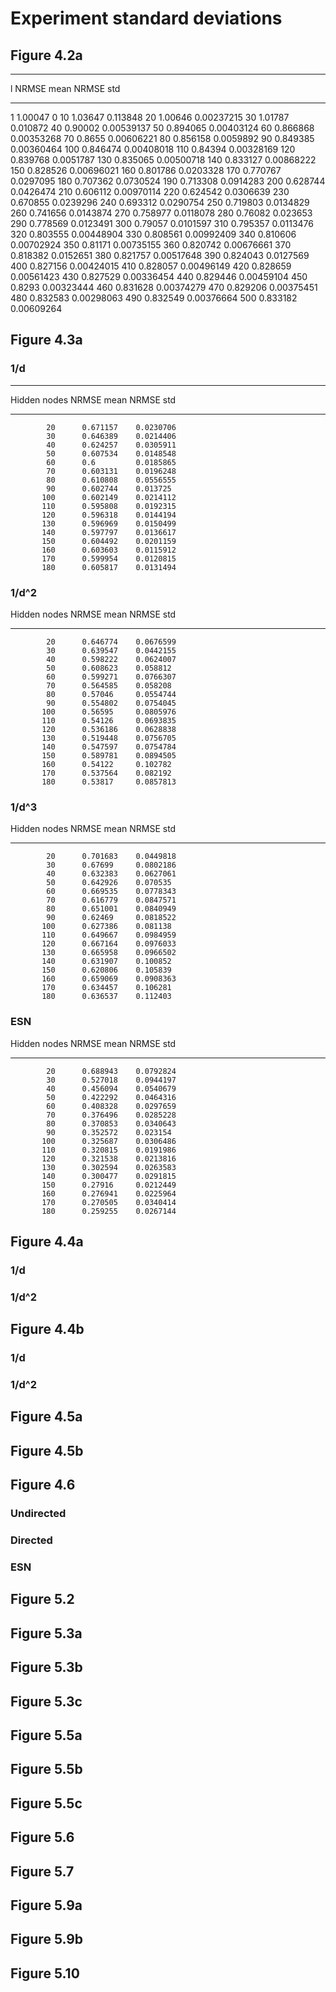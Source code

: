 # Experiment standard deviations

## Figure 4.2a

---  ------------  -----------
  l    NRMSE mean    NRMSE std
---  ------------  -----------
  1      1.00047    0
 10      1.03647    0.113848
 20      1.00646    0.00237215
 30      1.01787    0.010872
 40      0.90002    0.00539137
 50      0.894065   0.00403124
 60      0.866868   0.00353268
 70      0.8655     0.00606221
 80      0.856158   0.0059892
 90      0.849385   0.00360464
100      0.846474   0.00408018
110      0.84394    0.00328169
120      0.839768   0.0051787
130      0.835065   0.00500718
140      0.833127   0.00868222
150      0.828526   0.00696021
160      0.801786   0.0203328
170      0.770767   0.0297095
180      0.707362   0.0730524
190      0.713308   0.0914283
200      0.628744   0.0426474
210      0.606112   0.00970114
220      0.624542   0.0306639
230      0.670855   0.0239296
240      0.693312   0.0290754
250      0.719803   0.0134829
260      0.741656   0.0143874
270      0.758977   0.0118078
280      0.76082    0.023653
290      0.778569   0.0123491
300      0.79057    0.0101597
310      0.795357   0.0113476
320      0.803555   0.00448904
330      0.808561   0.00992409
340      0.810606   0.00702924
350      0.81171    0.00735155
360      0.820742   0.00676661
370      0.818382   0.0152651
380      0.821757   0.00517648
390      0.824043   0.0127569
400      0.827156   0.00424015
410      0.828057   0.00496149
420      0.828659   0.00561423
430      0.827529   0.00336454
440      0.829446   0.00459104
450      0.8293     0.00323444
460      0.831628   0.00374279
470      0.829206   0.00375451
480      0.832583   0.00298063
490      0.832549   0.00376664
500      0.833182   0.00609264

## Figure 4.3a

### 1/d

--------------  ------------  -----------
  Hidden nodes    NRMSE mean    NRMSE std
--------------  ------------  -----------
            20      0.671157    0.0230706
            30      0.646389    0.0214406
            40      0.624257    0.0305911
            50      0.607534    0.0148548
            60      0.6         0.0185865
            70      0.603131    0.0196248
            80      0.610808    0.0556555
            90      0.602744    0.013725
           100      0.602149    0.0214112
           110      0.595808    0.0192315
           120      0.596318    0.0144194
           130      0.596969    0.0150499
           140      0.597797    0.0136617
           150      0.604492    0.0201159
           160      0.603603    0.0115912
           170      0.599954    0.0120815
           180      0.605817    0.0131494

### 1/d^2

  Hidden nodes    NRMSE mean    NRMSE std
--------------  ------------  -----------
            20      0.646774    0.0676599
            30      0.639547    0.0442155
            40      0.598222    0.0624007
            50      0.608623    0.058812
            60      0.599271    0.0766307
            70      0.564585    0.058208
            80      0.57046     0.0554744
            90      0.554802    0.0754045
           100      0.56595     0.0805976
           110      0.54126     0.0693835
           120      0.536186    0.0628838
           130      0.519448    0.0756705
           140      0.547597    0.0754784
           150      0.589781    0.0894505
           160      0.54122     0.102782
           170      0.537564    0.082192
           180      0.53817     0.0857813

### 1/d^3

Hidden nodes    NRMSE mean    NRMSE std
--------------  ------------  -----------
            20      0.701683    0.0449818
            30      0.67699     0.0802186
            40      0.632383    0.0627061
            50      0.642926    0.070535
            60      0.669535    0.0778343
            70      0.616779    0.0847571
            80      0.651001    0.0840949
            90      0.62469     0.0818522
           100      0.627386    0.081138
           110      0.649667    0.0984959
           120      0.667164    0.0976033
           130      0.665958    0.0966502
           140      0.631907    0.100852
           150      0.620806    0.105839
           160      0.659069    0.0908363
           170      0.634457    0.106281
           180      0.636537    0.112403

### ESN

Hidden nodes    NRMSE mean    NRMSE std
--------------  ------------  -----------
            20      0.688943    0.0792824
            30      0.527018    0.0944197
            40      0.456094    0.0540679
            50      0.422292    0.0464316
            60      0.408328    0.0297659
            70      0.376496    0.0285228
            80      0.370853    0.0340643
            90      0.352572    0.023154
           100      0.325687    0.0306486
           110      0.320815    0.0191986
           120      0.321538    0.0213816
           130      0.302594    0.0263583
           140      0.300477    0.0291815
           150      0.27916     0.0212449
           160      0.276941    0.0225964
           170      0.270505    0.0340414
           180      0.259255    0.0267144

## Figure 4.4a

### 1/d

### 1/d^2

## Figure 4.4b

### 1/d

### 1/d^2

## Figure 4.5a

## Figure 4.5b

## Figure 4.6

### Undirected

### Directed

### ESN

## Figure 5.2

## Figure 5.3a

## Figure 5.3b

## Figure 5.3c

## Figure 5.5a

## Figure 5.5b

## Figure 5.5c

## Figure 5.6

## Figure 5.7

## Figure 5.9a

## Figure 5.9b

## Figure 5.10


